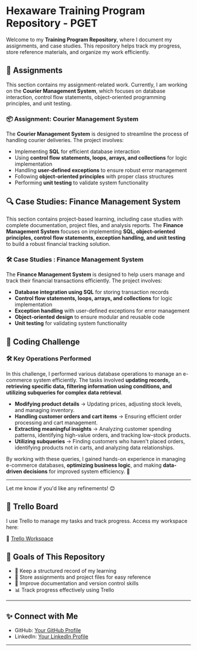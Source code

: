 # Hexaware Training Program Repository  - PGET

Welcome to my **Training Program Repository**, where I document my  assignments, and case studies. This repository helps track my progress, store reference materials, and organize my work efficiently.  



## 📝 **Assignments** 

This section contains my assignment-related work. Currently, I am working on the **Courier Management System**, which focuses on database interaction, control flow statements, object-oriented programming principles, and unit testing.  

### 📦 **Assignment: Courier Management System**  
The **Courier Management System** is designed to streamline the process of handling courier deliveries. The project involves:  
- Implementing **SQL** for efficient database interaction  
- Using **control flow statements, loops, arrays, and collections** for logic implementation  
- Handling **user-defined exceptions** to ensure robust error management  
- Following **object-oriented principles** with proper class structures  
- Performing **unit testing** to validate system functionality

## 🔍 **Case Studies: Finance Management System**  

This section contains project-based learning, including case studies with complete documentation, project files, and analysis reports. The **Finance Management System** focuses on implementing **SQL, object-oriented principles, control flow statements, exception handling, and unit testing** to build a robust financial tracking solution.  

### 🛠 **Case Studies : Finance Management System**  
The **Finance Management System** is designed to help users manage and track their financial transactions efficiently. The project involves:  
- **Database integration using SQL** for storing transaction records  
- **Control flow statements, loops, arrays, and collections** for logic implementation  
- **Exception handling** with user-defined exceptions for error management  
- **Object-oriented design** to ensure modular and reusable code  
- **Unit testing** for validating system functionality

  
## 🛒 **Coding Challenge**  

### 🛠 **Key Operations Performed**
In this challenge, I performed various database operations to manage an e-commerce system efficiently. The tasks involved **updating records, retrieving specific data, filtering information using conditions, and utilizing subqueries for complex data retrieval**.  

- **Modifying product details** → Updating prices, adjusting stock levels, and managing inventory.  
- **Handling customer orders and cart items** → Ensuring efficient order processing and cart management.  
- **Extracting meaningful insights** → Analyzing customer spending patterns, identifying high-value orders, and tracking low-stock products.  
- **Utilizing subqueries** → Finding customers who haven't placed orders, identifying products not in carts, and analyzing data relationships.  

By working with these queries, I gained hands-on experience in managing e-commerce databases, **optimizing business logic**, and making **data-driven decisions** for improved system efficiency. 🚀  

---

Let me know if you'd like any refinements! 😊

## 📌 **Trello Board**  
I use Trello to manage my tasks and track progress. Access my workspace here:  

🔗 [Trello Workspace](https://trello.com/invite/b/67d27948a43ac3eafe8ab533/ATTI31d7e1201e52bff1fe604b2dce340a06A180F999/hexaware-technical-training)  

## 🎯 **Goals of This Repository**  
- 📖 Keep a structured record of my learning  
- 🔗 Store assignments and project files for easy reference  
- 🚀 Improve documentation and version control skills  
- 📊 Track progress effectively using Trello  

---


## ✨ Connect with Me
- GitHub: [Your GitHub Profile](https://github.com/Reshmika19)
- LinkedIn: [Your LinkedIn Profile](#https://www.linkedin.com/in/reshmika-k-s-19se/)

---


